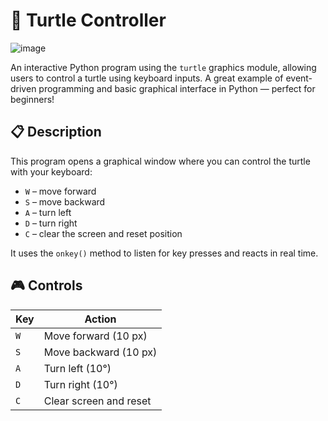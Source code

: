 # 🐢 Turtle Controller

![image](https://github.com/user-attachments/assets/5d8922e0-310c-4301-a1ff-0b06a7c115a1)


An interactive Python program using the `turtle` graphics module, allowing users to control a turtle using keyboard inputs. A great example of event-driven programming and basic graphical interface in Python — perfect for beginners!

## 📋 Description

This program opens a graphical window where you can control the turtle with your keyboard:

- `W` – move forward
- `S` – move backward
- `A` – turn left
- `D` – turn right
- `C` – clear the screen and reset position

It uses the `onkey()` method to listen for key presses and reacts in real time.

## 🎮 Controls

| Key  | Action                    |
|------|---------------------------|
| `W`  | Move forward (10 px)      |
| `S`  | Move backward (10 px)     |
| `A`  | Turn left (10°)           |
| `D`  | Turn right (10°)          |
| `C`  | Clear screen and reset    |

